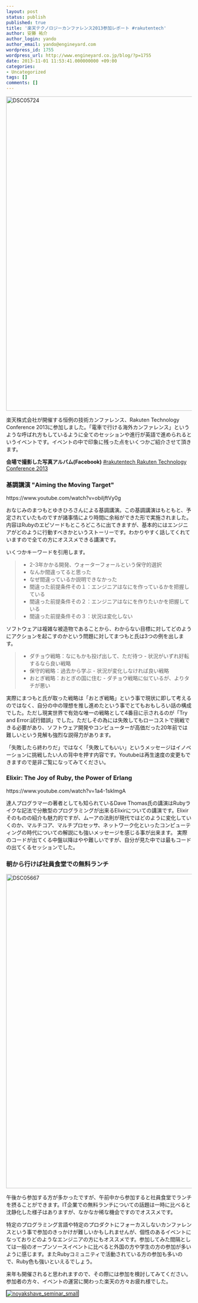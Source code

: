 ```yaml
---
layout: post
status: publish
published: true
title: '楽天テクノロジーカンファレンス2013参加レポート #rakutentech'
author: 安藤 祐介
author_login: yando
author_email: yando@engineyard.com
wordpress_id: 1755
wordpress_url: http://www.engineyard.co.jp/blog/?p=1755
date: 2013-11-01 11:53:41.000000000 +09:00
categories:
- Uncategorized
tags: []
comments: []
---
```

<img src="http://www.engineyard.co.jp/blog/wp-content/uploads/2013/11/DSC05724.jpg" alt="DSC05724" width="1280" height="853" class="alignnone size-full wp-image-1756" />

楽天株式会社が開催する恒例の技術カンファレンス、Rakuten Technology Conference 2013に参加しました。「電車で行ける海外カンファレンス」というような呼ばれ方もしているように全てのセッションや進行が英語で進められるというイベントです。イベントの中で印象に残った点をいくつかご紹介させて頂きます。

<strong>会場で撮影した写真アルバム(Facebook)</strong>
<a href="https://www.facebook.com/media/set/?set=a.388205247977069.1073741875.157481417716121&type=1">#rakutentech Rakuten Technology Conference 2013</a>

<h3>基調講演 "Aiming the Moving Target"</h3>
https://www.youtube.com/watch?v=obiljftVy0g

おなじみのまつもとゆきひろさんによる基調講演。この基調講演はもともと、予定されていたものですが諸事情により時間に余裕ができた形で実施されました。内容はRubyのエピソードもところどころに出てきますが、基本的にはエンジニアがどのように行動すべきかというストーリーです。わかりやすく話してくれていますので全ての方にオススメできる講演です。

いくつかキーワードを引用します。

<blockquote>
<ul>
<li>2-3年かかる開発、ウォーターフォールという保守的選択</li>
<li>なんか間違ってると思った</li>
<li>なぜ間違っているか説明できなかった</li>
<li>間違った前提条件その１：エンジニアはなにを作っているかを把握している</li>
<li>間違った前提条件その２：エンジニアはなにを作りたいかを把握している</li>
<li>間違った前提条件その３：状況は変化しない</li>
</ul>
</blockquote>

ソフトウェアは複雑な被造物であることから、わからない目標に対してどのようにアクションを起こすのかという問題に対してまつもと氏は3つの例を出します。

<blockquote>
<ul>
<li>ダチョウ戦略：なにもかも投げ出して、ただ待つ - 状況がいずれ好転するなら良い戦略</li>
<li>保守的戦略：過去から学ぶ - 状況が変化しなければ良い戦略</li>
<li>おとぎ戦略：おとぎの国に住む - ダチョウ戦略に似ているが、よりタチが悪い</li>
</ul>
</blockquote>

実際にまつもと氏が取った戦略は「おとぎ戦略」という事で現状に即して考えるのではなく、自分の中の理想を推し進めたという事でとてもおもしろい話の構成でした。ただし現実世界で有効な唯一の戦略として4番目に示されるのが「Try and Error:試行錯誤」でした。ただしその為には失敗してもローコストで挑戦できる必要があり、ソフトウェア開発やコンピューターが高価だった20年前では難しいという見解も強烈な説得力があります。

「失敗したら終わりだ」ではなく「失敗してもいい」というメッセージはイノベーションに挑戦したい人の背中を押す内容です。Youtubeは再生速度の変更もできますので是非ご覧になってみてください。

<h3>Elixir: The Joy of Ruby, the Power of Erlang</h3>
https://www.youtube.com/watch?v=1a4-1skImgA

達人プログラマーの著者としても知られているDave Thomas氏の講演はRubyライクな記法で分散型のプログラミングが出来るElixirについての講演です。Elixirそのものの紹介も魅力的ですが、ムーアの法則が現代ではどのように変化していくのか、マルチコア、マルチプロセッサ、ネットワーク化といったコンピューティングの時代についての解説にも強いメッセージを感じる事が出来ます。
実際のコードが出てくる中盤以降はやや難しいですが、自分が見た中では最もコードの出てくるセッションでした。

<h3>朝から行けば社員食堂での無料ランチ</h3>
<a href="http://www.engineyard.co.jp/blog/wp-content/uploads/2013/11/DSC05667.jpg"><img src="http://www.engineyard.co.jp/blog/wp-content/uploads/2013/11/DSC05667.jpg" alt="DSC05667" width="1280" height="853" class="alignnone size-full wp-image-1758" /></a>

午後から参加する方が多かったですが、午前中から参加すると社員食堂でランチを摂ることができます。IT企業での無料ランチについての話題は一時に比べると沈静化した様子はありますが、なかなか稀な機会ですのでオススメです。

特定のプログラミング言語や特定のプロダクトにフォーカスしないカンファレンスという事で参加のきっかけが難しいかもしれませんが、個性のあるイベントになっておりどのようなエンジニアの方にもオススメです。参加してみた間隔としては一般のオープンソースイベントに比べると外国の方や学生の方の参加が多いように感じます。またRubyコミュニティで活動されている方の参加も多いので、Ruby色も強いといえるでしょう。

来年も開催されると思われますので、その際には参加を検討してみてください。参加者の方々、イベントの運営に関わった楽天の方々お疲れ様でした。

<div><a href="http://ey.io/noyakshave"><img class="alignnone size-full wp-image-1889" style="border: 1px solid black;" alt="noyakshave_seminar_small" src="http://s3.amazonaws.com/engineyard.com/media_files/files/85/original/noyakshave_seminar_landscape.png" /></a></div>
